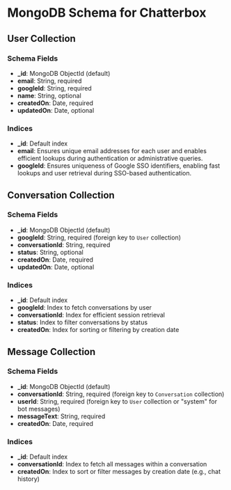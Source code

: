# MongoDB Schema for Chatterbox

## User Collection

### Schema Fields

- **\_id**: MongoDB ObjectId (default)
- **email**: String, required
- **googleId**: String, required
- **name**: String, optional
- **createdOn**: Date, required
- **updatedOn**: Date, optional

### Indices

- **\_id**: Default index
- **email**: Ensures unique email addresses for each user and enables efficient lookups during authentication or administrative queries.
- **googleId**: Ensures uniqueness of Google SSO identifiers, enabling fast lookups and user retrieval during SSO-based authentication.

## Conversation Collection

### Schema Fields

- **\_id**: MongoDB ObjectId (default)
- **googleId**: String, required (foreign key to `User` collection)
- **conversationId**: String, required
- **status**: String, optional
- **createdOn**: Date, required
- **updatedOn**: Date, optional

### Indices

- **\_id**: Default index
- **googleId**: Index to fetch conversations by user
- **conversationId**: Index for efficient session retrieval
- **status**: Index to filter conversations by status
- **createdOn**: Index for sorting or filtering by creation date

## Message Collection

### Schema Fields

- **\_id**: MongoDB ObjectId (default)
- **conversationId**: String, required (foreign key to `Conversation` collection)
- **userId**: String, required (foreign key to `User` collection or "system" for bot messages)
- **messageText**: String, required
- **createdOn**: Date, required

### Indices

- **\_id**: Default index
- **conversationId**: Index to fetch all messages within a conversation
- **createdOn**: Index to sort or filter messages by creation date (e.g., chat history)

